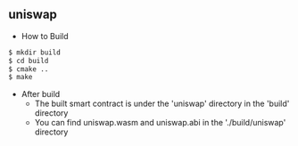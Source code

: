 uniswap
-----------

 - How to Build 

```sh
$ mkdir build
$ cd build
$ cmake ..
$ make
```
 - After build 
   - The built smart contract is under the 'uniswap' directory in the 'build' directory
   - You can find uniswap.wasm and uniswap.abi in the './build/uniswap' directory


